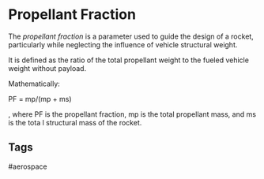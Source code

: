 # Propellant Fraction 

The *propellant fraction* is a parameter used to guide the design of a rocket, particularly while neglecting the influence of vehicle structural weight.  

It is defined as the ratio of the total propellant weight to the fueled vehicle weight without payload.  

Mathematically:  

PF = mp/(mp + ms)  

, where PF is the propellant fraction, mp is the total propellant mass, and ms is the tota    l structural mass of the rocket. 

## Tags
#aerospace
